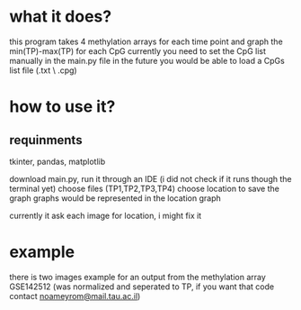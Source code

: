 # what it does?
this program takes 4 methylation arrays for each time point 
and graph the min(TP)-max(TP)
for each CpG
currently you need to set the CpG list manually in the main.py file
in the future you would be able to load a CpGs list file (.txt \ .cpg)

# how to use it?
## requinments 
tkinter, pandas, matplotlib

download main.py,
run it through an IDE (i did not check if it runs though the terminal yet)
choose files (TP1,TP2,TP3,TP4)
choose location to save the graph 
graphs would be represented in the location graph

currently it ask each image for location, i might fix it 

# example
there is two images example for an output from the methylation array GSE142512 (was normalized and seperated to TP, if you want that code contact noameyrom@mail.tau.ac.il)
